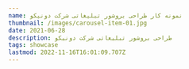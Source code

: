 ```yaml
---
name: نمونه کار طراحی بروشور تبلیغاتی شرکت دونیکو
thumbnail: /images/carousel-item-01.jpg
date: 2021-06-28
description: طراحی بروشور تبلیغاتی شرکت دونیکو
tags: showcase
lastmod: 2022-11-16T16:01:09.707Z
---
```

